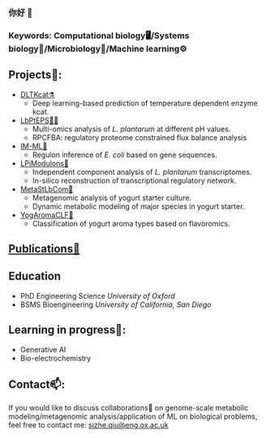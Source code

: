 ### 你好 👋
### Keywords: Computational biology🖥️/Systems biology🔢/Microbiology🦠/Machine learning⚙️
## Projects🌟:
- [DLTKcat⚗️](https://github.com/SizheQiu/DLTKcat)
  - Deep learning-based prediction of temperature dependent enzyme kcat.
- [LbPtEPS🦠🧪](https://github.com/SizheQiu/LbPtEPS)
  - Multi-omics analysis of *L. plantarum* at different pH values.
  - RPCFBA: regulatory proteome constrained flux balance analysis
- [IM-ML🦠](https://github.com/SBRG/IM-ML)
  - Regulon inference of *E. coli* based on gene sequences.
- [LPiModulons🧬](https://github.com/SizheQiu/LPiModulons)
  - Independent component analysis of *L. plantarum* transcriptomes.
  - In-silico reconstruction of transcriptional regulatory network.
- [MetaStLbCom🧫](https://github.com/SizheQiu/MetaStLbCom)
  - Metagenomic analysis of yogurt starter culture.
  - Dynamic metabolic modeling of major species in yogurt starter.
- [YogAromaCLF🥛](https://github.com/SizheQiu/YogAromaCLF)
  - Classification of yogurt aroma types based on flavoromics.
## [Publications📑](https://scholar.google.com/citations?user=V43CQcsAAAAJ&hl=en)
## Education
- PhD Engineering Science *University of Oxford*
- BSMS Bioengineering *University of California, San Diego*
## Learning in progress🌱:
- Generative AI
- Bio-electrochemistry
## Contact📫:
If you would like to discuss collaborations👯 on genome-scale metabolic modeling/metagenomic analysis/application of ML on biological problems,
feel free to contact me: <sizhe.qiu@eng.ox.ac.uk>
